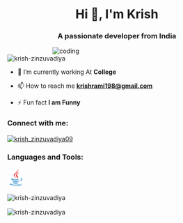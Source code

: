 <h1 align="center">Hi 👋, I'm Krish</h1>
<h3 align="center">A passionate developer from India</h3>
<img align="right" alt="coding" width="400" src="https://cdn.dribbble.com/users/1162077/screenshots/3848914/programmer.gif">

<p align="left"> <img src="https://komarev.com/ghpvc/?username=krish-zinzuvadiya&label=Profile%20views&color=0e75b6&style=flat" alt="krish-zinzuvadiya" /> </p>

- 🔭 I’m currently working At **College**

- 📫 How to reach me **krishrami198@gmail.com**

- ⚡ Fun fact **I am Funny**

<h3 align="left">Connect with me:</h3>
<p align="left">
<a href="https://instagram.com/krish_zinzuvadiya09" target="blank"><img align="center" src="https://raw.githubusercontent.com/rahuldkjain/github-profile-readme-generator/master/src/images/icons/Social/instagram.svg" alt="krish_zinzuvadiya09" height="30" width="40" /></a>
</p>

<h3 align="left">Languages and Tools:</h3>
<p align="left"> <a href="https://www.java.com" target="_blank" rel="noreferrer"> <img src="https://raw.githubusercontent.com/devicons/devicon/master/icons/java/java-original.svg" alt="java" width="40" height="40"/> </a> </p>

<p><img align="center" src="https://github-readme-stats.vercel.app/api/top-langs?username=krish-zinzuvadiya&show_icons=true&locale=en&layout=compact" alt="krish-zinzuvadiya" /></p>

<p><img align="center" src="https://github-readme-streak-stats.herokuapp.com/?user=krish-zinzuvadiya&" alt="krish-zinzuvadiya" /></p>
